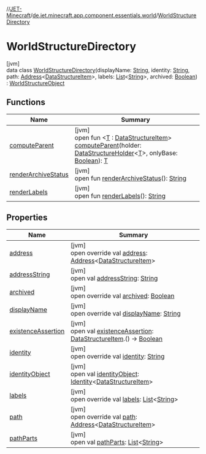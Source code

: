 //[JET-Minecraft](../../../index.md)/[de.jet.minecraft.app.component.essentials.world](../index.md)/[WorldStructureDirectory](index.md)

# WorldStructureDirectory

[jvm]\
data class [WorldStructureDirectory](index.md)(displayName: [String](https://kotlinlang.org/api/latest/jvm/stdlib/kotlin/-string/index.html), identity: [String](https://kotlinlang.org/api/latest/jvm/stdlib/kotlin/-string/index.html), path: [Address](../../../../JET-Native/-j-e-t--native/de.jet.library.tool.smart.positioning/-address/index.md)&lt;[DataStructureItem](../../../../JET-Native/-j-e-t--native/de.jet.library.structure/-data-structure-item/index.md)&gt;, labels: [List](https://kotlinlang.org/api/latest/jvm/stdlib/kotlin.collections/-list/index.html)&lt;[String](https://kotlinlang.org/api/latest/jvm/stdlib/kotlin/-string/index.html)&gt;, archived: [Boolean](https://kotlinlang.org/api/latest/jvm/stdlib/kotlin/-boolean/index.html)) : [WorldStructureObject](../-world-structure-object/index.md)

## Functions

| Name | Summary |
|---|---|
| [computeParent](index.md#972478507%2FFunctions%2F-726029290) | [jvm]<br>open fun &lt;[T](index.md#972478507%2FFunctions%2F-726029290) : [DataStructureItem](../../../../JET-Native/-j-e-t--native/de.jet.library.structure/-data-structure-item/index.md)&gt; [computeParent](index.md#972478507%2FFunctions%2F-726029290)(holder: [DataStructureHolder](../../../../JET-Native/-j-e-t--native/de.jet.library.structure/-data-structure-holder/index.md)&lt;[T](index.md#972478507%2FFunctions%2F-726029290)&gt;, onlyBase: [Boolean](https://kotlinlang.org/api/latest/jvm/stdlib/kotlin/-boolean/index.html)): [T](index.md#972478507%2FFunctions%2F-726029290) |
| [renderArchiveStatus](../-world-structure-object/render-archive-status.md) | [jvm]<br>open fun [renderArchiveStatus](../-world-structure-object/render-archive-status.md)(): [String](https://kotlinlang.org/api/latest/jvm/stdlib/kotlin/-string/index.html) |
| [renderLabels](../-world-structure-object/render-labels.md) | [jvm]<br>open fun [renderLabels](../-world-structure-object/render-labels.md)(): [String](https://kotlinlang.org/api/latest/jvm/stdlib/kotlin/-string/index.html) |

## Properties

| Name | Summary |
|---|---|
| [address](index.md#2128915704%2FProperties%2F-726029290) | [jvm]<br>open override val [address](index.md#2128915704%2FProperties%2F-726029290): [Address](../../../../JET-Native/-j-e-t--native/de.jet.library.tool.smart.positioning/-address/index.md)&lt;[DataStructureItem](../../../../JET-Native/-j-e-t--native/de.jet.library.structure/-data-structure-item/index.md)&gt; |
| [addressString](../../de.jet.minecraft.app.component.essentials.world.tree/-world-renderer/-render-folder/index.md#1659247637%2FProperties%2F-726029290) | [jvm]<br>open val [addressString](../../de.jet.minecraft.app.component.essentials.world.tree/-world-renderer/-render-folder/index.md#1659247637%2FProperties%2F-726029290): [String](https://kotlinlang.org/api/latest/jvm/stdlib/kotlin/-string/index.html) |
| [archived](archived.md) | [jvm]<br>open override val [archived](archived.md): [Boolean](https://kotlinlang.org/api/latest/jvm/stdlib/kotlin/-boolean/index.html) |
| [displayName](display-name.md) | [jvm]<br>open override val [displayName](display-name.md): [String](https://kotlinlang.org/api/latest/jvm/stdlib/kotlin/-string/index.html) |
| [existenceAssertion](index.md#1961974457%2FProperties%2F-726029290) | [jvm]<br>open val [existenceAssertion](index.md#1961974457%2FProperties%2F-726029290): [DataStructureItem](../../../../JET-Native/-j-e-t--native/de.jet.library.structure/-data-structure-item/index.md).() -&gt; [Boolean](https://kotlinlang.org/api/latest/jvm/stdlib/kotlin/-boolean/index.html) |
| [identity](identity.md) | [jvm]<br>open override val [identity](identity.md): [String](https://kotlinlang.org/api/latest/jvm/stdlib/kotlin/-string/index.html) |
| [identityObject](../../de.jet.minecraft.tool.timing.cooldown/-cooldown/index.md#-527806782%2FProperties%2F-726029290) | [jvm]<br>open val [identityObject](../../de.jet.minecraft.tool.timing.cooldown/-cooldown/index.md#-527806782%2FProperties%2F-726029290): [Identity](../../../../JET-Native/-j-e-t--native/de.jet.library.tool.smart.identification/-identity/index.md)&lt;[DataStructureItem](../../../../JET-Native/-j-e-t--native/de.jet.library.structure/-data-structure-item/index.md)&gt; |
| [labels](labels.md) | [jvm]<br>open override val [labels](labels.md): [List](https://kotlinlang.org/api/latest/jvm/stdlib/kotlin.collections/-list/index.html)&lt;[String](https://kotlinlang.org/api/latest/jvm/stdlib/kotlin/-string/index.html)&gt; |
| [path](path.md) | [jvm]<br>open override val [path](path.md): [Address](../../../../JET-Native/-j-e-t--native/de.jet.library.tool.smart.positioning/-address/index.md)&lt;[DataStructureItem](../../../../JET-Native/-j-e-t--native/de.jet.library.structure/-data-structure-item/index.md)&gt; |
| [pathParts](index.md#600539473%2FProperties%2F-726029290) | [jvm]<br>open val [pathParts](index.md#600539473%2FProperties%2F-726029290): [List](https://kotlinlang.org/api/latest/jvm/stdlib/kotlin.collections/-list/index.html)&lt;[String](https://kotlinlang.org/api/latest/jvm/stdlib/kotlin/-string/index.html)&gt; |
